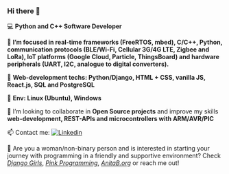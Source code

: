 ### Hi there 👋

:computer: **Python and C++ Software Developer**

:dart: **I’m focused in real-time frameworks (FreeRTOS, mbed), C/C++, Python, communication protocols (BLE/Wi-Fi, Cellular 3G/4G LTE, Zigbee and LoRa), IoT platforms (Google Cloud, Particle, ThingsBoard) and hardware peripherals (UART, I2C, analogue to digital converters).**

:mag_right: **Web-development techs: Python/Django, HTML + CSS, vanilla JS, React.js, SQL and PostgreSQL**

:herb: **Env: Linux (Ubuntu), Windows**

👯 I’m looking to collaborate in **Open Source projects** and improve my skills **web-development, REST-APIs and microcontrollers with ARM/AVR/PIC**

📫 Contact me: [![Linkedin](https://camo.githubusercontent.com/667dec86e11556623f93d822260cc5df3f78b7a1/68747470733a2f2f696d672e736869656c64732e696f2f62616467652f2d4c696e6b6564496e2d626c75653f7374796c653d666c61742d737175617265266c6f676f3d4c696e6b6564696e266c6f676f436f6c6f723d7768697465266c696e6b3d68747470733a2f2f7777772e6c696e6b6564696e2e636f6d2f696e2f6c65746963696163616d706f73732f)](https://www.linkedin.com/in/gabrielademoraes/)
&nbsp;

:orange_heart: Are you a woman/non-binary person and is interested in starting your journey with programming in a friendly and supportive environment? Check <a href="https://djangogirls.org/" rel="nofollow"><em>Django Girls</em></a>, <a href="https://www.pinkprogramming.se/en/" rel="nofollow"><em>Pink Programming</em></a>, <a href="https://anitab.org/" rel="nofollow"><em>AnitaB.org</em></a> or reach me out!

